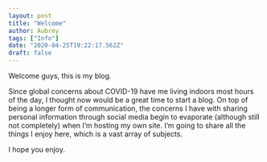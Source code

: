 ```yaml
---
layout: post
title: "Welcome"
author: Aubrey
tags: ["Info"]
date: "2020-04-25T19:22:17.562Z"
draft: false
---
```


Welcome guys, this is my blog.

Since global concerns about COVID-19 have me living indoors most hours of the day, I thought now would be a great time to start a blog. On top of being a longer form of communication, the concerns I have with sharing personal information through social media begin to evaporate (although still not completely) when I’m hosting my own site. I’m going to share all the things I enjoy here, which is a vast array of subjects. 

I hope you enjoy.


